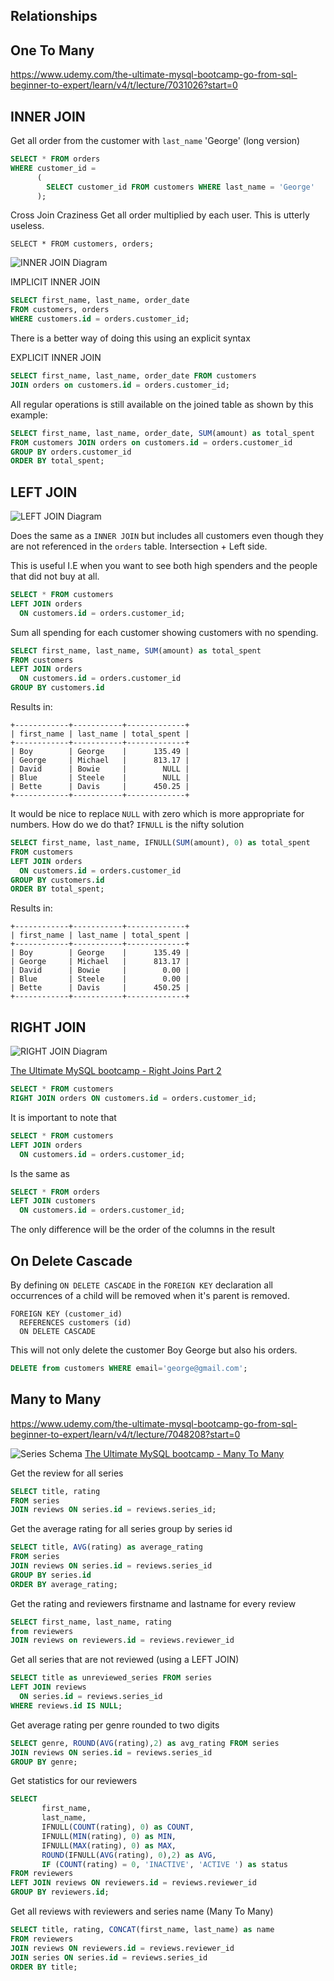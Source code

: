## Relationships

## One To Many

https://www.udemy.com/the-ultimate-mysql-bootcamp-go-from-sql-beginner-to-expert/learn/v4/t/lecture/7031026?start=0


## INNER JOIN

Get all order from the customer with `last_name` 'George' (long version)
```sql
SELECT * FROM orders 
WHERE customer_id =
      (
        SELECT customer_id FROM customers WHERE last_name = 'George'
      );
```

Cross Join Craziness Get all order multiplied by each user. This is utterly useless.
```
SELECT * FROM customers, orders;
```

![INNER JOIN Diagram](images/inner_join.png)

IMPLICIT INNER JOIN
```sql
SELECT first_name, last_name, order_date
FROM customers, orders 
WHERE customers.id = orders.customer_id;
```

There is a better way of doing this using an explicit syntax

EXPLICIT INNER JOIN
```sql
SELECT first_name, last_name, order_date FROM customers
JOIN orders on customers.id = orders.customer_id;
```

All regular operations is still available on the joined table as shown by this example:
```sql
SELECT first_name, last_name, order_date, SUM(amount) as total_spent
FROM customers JOIN orders on customers.id = orders.customer_id 
GROUP BY orders.customer_id
ORDER BY total_spent;
```

## LEFT JOIN
![LEFT JOIN Diagram](images/left_join.png)

Does the same as a `INNER JOIN` but includes all customers even though they are not referenced in
the `orders` table. Intersection + Left side. 

This is useful I.E when you want to see both high spenders and the people that did not buy at all.

```sql
SELECT * FROM customers
LEFT JOIN orders 
  ON customers.id = orders.customer_id;
```

Sum all spending for each customer showing customers with no spending.
```sql
SELECT first_name, last_name, SUM(amount) as total_spent
FROM customers 
LEFT JOIN orders 
  ON customers.id = orders.customer_id 
GROUP BY customers.id
```
Results in:
```
+------------+-----------+-------------+
| first_name | last_name | total_spent |
+------------+-----------+-------------+
| Boy        | George    |      135.49 |
| George     | Michael   |      813.17 |
| David      | Bowie     |        NULL |
| Blue       | Steele    |        NULL |
| Bette      | Davis     |      450.25 |
+------------+-----------+-------------+
```
It would be nice to replace `NULL` with zero which is more appropriate for numbers. How do we do
that? `IFNULL` is the nifty solution

```sql
SELECT first_name, last_name, IFNULL(SUM(amount), 0) as total_spent
FROM customers 
LEFT JOIN orders 
  ON customers.id = orders.customer_id 
GROUP BY customers.id
ORDER BY total_spent;
```

Results in:
```
+------------+-----------+-------------+
| first_name | last_name | total_spent |
+------------+-----------+-------------+
| Boy        | George    |      135.49 |
| George     | Michael   |      813.17 |
| David      | Bowie     |        0.00 |
| Blue       | Steele    |        0.00 |
| Bette      | Davis     |      450.25 |
+------------+-----------+-------------+
```

## RIGHT JOIN

![RIGHT JOIN Diagram](images/right_join.png)

[The Ultimate MySQL bootcamp - Right Joins Part 2](https://www.udemy.com/the-ultimate-mysql-bootcamp-go-from-sql-beginner-to-expert/learn/v4/t/lecture/7031136?start=0)

```sql
SELECT * FROM customers 
RIGHT JOIN orders ON customers.id = orders.customer_id;
```

It is important to note that
```sql
SELECT * FROM customers
LEFT JOIN orders 
  ON customers.id = orders.customer_id;
```
Is the same as
```sql
SELECT * FROM orders
LEFT JOIN customers
  ON customers.id = orders.customer_id;
```
The only difference will be the order of the columns in the result 


## On Delete Cascade
By defining `ON DELETE CASCADE` in the `FOREIGN KEY` declaration all occurrences of a
child will be removed when it's parent is removed.

```
FOREIGN KEY (customer_id) 
  REFERENCES customers (id) 
  ON DELETE CASCADE
```

This will not only delete the customer Boy George but also his orders.
```sql
DELETE from customers WHERE email='george@gmail.com';
```

## Many to Many

https://www.udemy.com/the-ultimate-mysql-bootcamp-go-from-sql-beginner-to-expert/learn/v4/t/lecture/7048208?start=0

![Series Schema](images/series_schema.png)
[The Ultimate MySQL bootcamp - Many To Many](https://www.udemy.com/the-ultimate-mysql-bootcamp-go-from-sql-beginner-to-expert/learn/v4/t/lecture/7048208?start=0)

Get the review for all series
```sql
SELECT title, rating 
FROM series 
JOIN reviews ON series.id = reviews.series_id;
```


Get the average rating for all series group by series id
```sql
SELECT title, AVG(rating) as average_rating 
FROM series 
JOIN reviews ON series.id = reviews.series_id
GROUP BY series.id
ORDER BY average_rating;
```

Get the rating and reviewers firstname and lastname for every review 
```sql
SELECT first_name, last_name, rating
from reviewers
JOIN reviews on reviewers.id = reviews.reviewer_id
```

Get all series that are not reviewed (using a LEFT JOIN)
```sql
SELECT title as unreviewed_series FROM series
LEFT JOIN reviews 
  ON series.id = reviews.series_id
WHERE reviews.id IS NULL;

```

Get average rating per genre rounded to two digits
```sql
SELECT genre, ROUND(AVG(rating),2) as avg_rating FROM series
JOIN reviews ON series.id = reviews.series_id 
GROUP BY genre;
```

Get statistics for our reviewers
```sql
SELECT 
       first_name, 
       last_name, 
       IFNULL(COUNT(rating), 0) as COUNT, 
       IFNULL(MIN(rating), 0) as MIN, 
       IFNULL(MAX(rating), 0) as MAX, 
       ROUND(IFNULL(AVG(rating), 0),2) as AVG,   
       IF (COUNT(rating) = 0, 'INACTIVE', 'ACTIVE ') as status
FROM reviewers
LEFT JOIN reviews ON reviewers.id = reviews.reviewer_id
GROUP BY reviewers.id;
```

Get all reviews with reviewers and series name (Many To Many)
```sql
SELECT title, rating, CONCAT(first_name, last_name) as name 
FROM reviewers
JOIN reviews ON reviewers.id = reviews.reviewer_id
JOIN series ON series.id = reviews.series_id
ORDER BY title;
```

